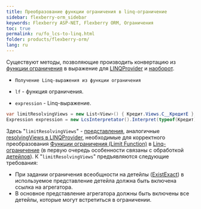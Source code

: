 ```yaml
---
title: Преобразование функции ограничения в linq-ограничение
sidebar: flexberry-orm_sidebar
keywords: Flexberry ASP-NET, Flexberry ORM, Ограничения
toc: true
permalink: ru/fo_lcs-to-linq.html
folder: products/flexberry-orm/
lang: ru
---
```


Существуют методы, позволяющие производить конвертацию из [функции ограничения](fo_limit-function.html) в выражение для [LINQProvider](fo_linq-provider.html) и [наоборот](fo_limitation.html).

* `Получение Linq-выражения из функции ограничения`

* `lf` - функция ограничения.

* `expression` - Linq-выражение.

```csharp
var limitResolvingViews = new List<View>() { Кредит.Views.C__КредитE }; 
Expression expression = new LcsInterpretator().Interpret(typeof(Кредит), lf, "x", limitResolvingViews);
```

Здесь "`limitResolvingViews`" - [представления](fd_view-definition.html), аналогичные [resolvingViews в LINQProvider](fo_linq-provider.html), необходимые для корректного преобразования [Функции ограничения (Limit Function)](fo_limit-function.html) в [Linq-ограничение](fo_linq-provider.html) (в первую очередь особенности связаны с обработкой [детейлов](fo_detail-associations-and-their-properties.html)). К "`limitResolvingViews`" предъявляются следующие требования:

* При задании ограничения всеобщности на детейлы ([ExistExact](fo_exist-exist-exact-exist-all-exist-all-exact.html)) в используемое представление детейла должна быть включена ссылка на агрегатора.
* В основное представление агрегатора должны быть включены все детейлы, которые могут встретиться в ограничении.

